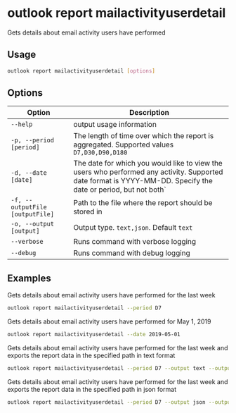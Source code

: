 # outlook report mailactivityuserdetail

Gets details about email activity users have performed

## Usage

```sh
outlook report mailactivityuserdetail [options]
```

## Options

Option|Description
------|-----------
`--help`|output usage information
`-p, --period [period]`|The length of time over which the report is aggregated. Supported values `D7,D30,D90,D180`
`-d, --date [date]`|The date for which you would like to view the users who performed any activity. Supported date format is YYYY-MM-DD. Specify the date or period, but not both`
`-f, --outputFile [outputFile]`|Path to the file where the report should be stored in
`-o, --output [output]`|Output type. `text,json`. Default `text`
`--verbose`|Runs command with verbose logging
`--debug`|Runs command with debug logging

## Examples

Gets details about email activity users have performed for the last week

```sh
outlook report mailactivityuserdetail --period D7
```

Gets details about email activity users have performed for May 1, 2019

```sh
outlook report mailactivityuserdetail --date 2019-05-01
```

Gets details about email activity users have performed for the last week and exports the report data in the specified path in text format

```sh
outlook report mailactivityuserdetail --period D7 --output text --outputFile 'C:/report.txt'
```

Gets details about email activity users have performed for the last week and exports the report data in the specified path in json format

```sh
outlook report mailactivityuserdetail --period D7 --output json --outputFile 'C:/report.json'
```
